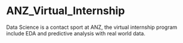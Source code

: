 # ANZ_Virtual_Internship
Data Science is a contact sport at ANZ, the virtual internship program include EDA and predictive analysis with real world data.
